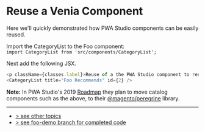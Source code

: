 # Reuse a Venia Component
Here we'll quickly demonstrated how PWA Studio components can be easily reused.

Import the CategoryList to the Foo component:    
`import CategoryList from 'src/components/CategoryList';`

Next add the following JSX.

```javascript
<p className={classes.label}>Reuse of a the PWA Studio component to render a category list:</p>
<CategoryList title="Foo Recommends" id={2} />
```

**Note:** In PWA Studio's 2019 [Roadmap] they plan to move catalog components such as the above, to their [@magento/peregrine] library.

---
- [> see other topics](../../README.md#Topics)
- [> see foo-demo branch for completed code](https://github.com/rossmc/how-to-venia/tree/foo-demo/src)

[Roadmap]: https://github.com/magento-research/pwa-studio/wiki/Roadmap
[@magento/peregrine]: https://www.npmjs.com/package/@magento/peregrine
